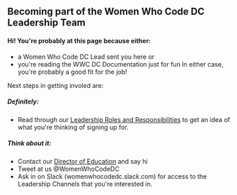 ## Becoming part of the Women Who Code DC Leadership Team
#### Hi! You're probably at this page because either:
- a Women Who Code DC Lead sent you here
or 
- you're reading the WWC DC Documentation just for fun
In either case, you're probably a good fit for the job!

Next steps in getting involed are:
##### Definitely:
- Read through our [Leadership Roles and Responsibilities]() to get an idea of what you're thinking of signing up for.
##### Think about it:
- Contact our [Director of Education]() and say hi
- Tweet at us @WomenWhoCodeDC
- Ask in on Slack (womenwhocodedc.slack.com) for access to the Leadership Channels that you're interested in.
